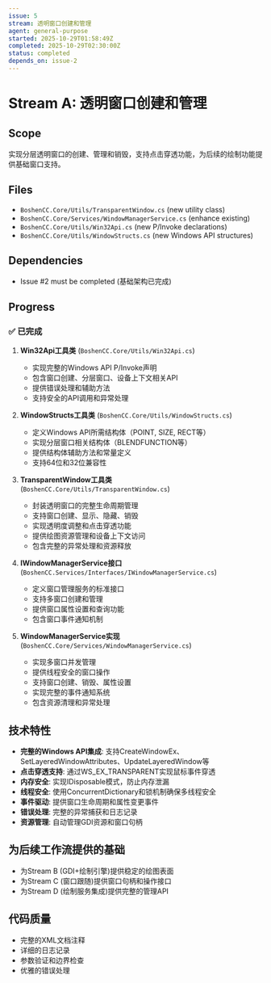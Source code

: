 ```yaml
---
issue: 5
stream: 透明窗口创建和管理
agent: general-purpose
started: 2025-10-29T01:58:49Z
completed: 2025-10-29T02:30:00Z
status: completed
depends_on: issue-2
---
```


# Stream A: 透明窗口创建和管理

## Scope
实现分层透明窗口的创建、管理和销毁，支持点击穿透功能，为后续的绘制功能提供基础窗口支持。

## Files
- `BoshenCC.Core/Utils/TransparentWindow.cs` (new utility class)
- `BoshenCC.Core/Services/WindowManagerService.cs` (enhance existing)
- `BoshenCC.Core/Utils/Win32Api.cs` (new P/Invoke declarations)
- `BoshenCC.Core/Utils/WindowStructs.cs` (new Windows API structures)

## Dependencies
- Issue #2 must be completed (基础架构已完成)

## Progress
### ✅ 已完成

1. **Win32Api工具类** (`BoshenCC.Core/Utils/Win32Api.cs`)
   - 实现完整的Windows API P/Invoke声明
   - 包含窗口创建、分层窗口、设备上下文相关API
   - 提供错误处理和辅助方法
   - 支持安全的API调用和异常处理

2. **WindowStructs工具类** (`BoshenCC.Core/Utils/WindowStructs.cs`)
   - 定义Windows API所需结构体（POINT, SIZE, RECT等）
   - 实现分层窗口相关结构体（BLENDFUNCTION等）
   - 提供结构体辅助方法和常量定义
   - 支持64位和32位兼容性

3. **TransparentWindow工具类** (`BoshenCC.Core/Utils/TransparentWindow.cs`)
   - 封装透明窗口的完整生命周期管理
   - 支持窗口创建、显示、隐藏、销毁
   - 实现透明度调整和点击穿透功能
   - 提供绘图资源管理和设备上下文访问
   - 包含完整的异常处理和资源释放

4. **IWindowManagerService接口** (`BoshenCC.Services/Interfaces/IWindowManagerService.cs`)
   - 定义窗口管理服务的标准接口
   - 支持多窗口创建和管理
   - 提供窗口属性设置和查询功能
   - 包含窗口事件通知机制

5. **WindowManagerService实现** (`BoshenCC.Core/Services/WindowManagerService.cs`)
   - 实现多窗口并发管理
   - 提供线程安全的窗口操作
   - 支持窗口创建、销毁、属性设置
   - 实现完整的事件通知系统
   - 包含资源清理和异常处理

## 技术特性
- **完整的Windows API集成**: 支持CreateWindowEx、SetLayeredWindowAttributes、UpdateLayeredWindow等
- **点击穿透支持**: 通过WS_EX_TRANSPARENT实现鼠标事件穿透
- **内存安全**: 实现IDisposable模式，防止内存泄漏
- **线程安全**: 使用ConcurrentDictionary和锁机制确保多线程安全
- **事件驱动**: 提供窗口生命周期和属性变更事件
- **错误处理**: 完整的异常捕获和日志记录
- **资源管理**: 自动管理GDI资源和窗口句柄

## 为后续工作流提供的基础
- 为Stream B (GDI+绘制引擎)提供稳定的绘图表面
- 为Stream C (窗口跟随)提供窗口句柄和操作接口
- 为Stream D (绘制服务集成)提供完整的管理API

## 代码质量
- 完整的XML文档注释
- 详细的日志记录
- 参数验证和边界检查
- 优雅的错误处理